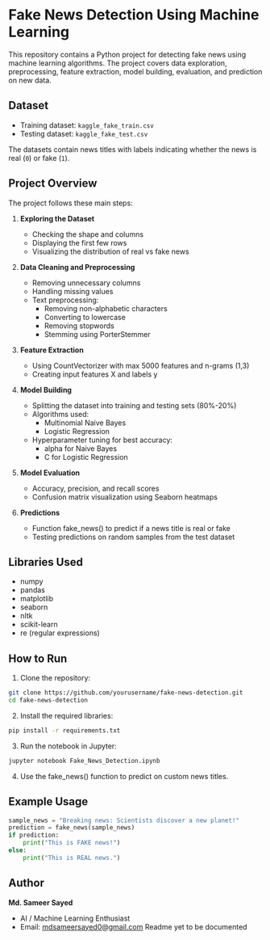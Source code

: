 # Fake News Detection Using Machine Learning

This repository contains a Python project for detecting fake news using machine learning algorithms. The project covers data exploration, preprocessing, feature extraction, model building, evaluation, and prediction on new data.

## Dataset

- Training dataset: `kaggle_fake_train.csv`
- Testing dataset: `kaggle_fake_test.csv`

The datasets contain news titles with labels indicating whether the news is real (`0`) or fake (`1`).

## Project Overview

The project follows these main steps:

1. **Exploring the Dataset**

   - Checking the shape and columns
   - Displaying the first few rows
   - Visualizing the distribution of real vs fake news
2. **Data Cleaning and Preprocessing**

   - Removing unnecessary columns
   - Handling missing values
   - Text preprocessing:
     - Removing non-alphabetic characters
     - Converting to lowercase
     - Removing stopwords
     - Stemming using PorterStemmer
3. **Feature Extraction**

   - Using CountVectorizer with max 5000 features and n-grams (1,3)
   - Creating input features X and labels y
4. **Model Building**

   - Splitting the dataset into training and testing sets (80%-20%)
   - Algorithms used:
     - Multinomial Naive Bayes
     - Logistic Regression
   - Hyperparameter tuning for best accuracy:
     - alpha for Naive Bayes
     - C for Logistic Regression
5. **Model Evaluation**

   - Accuracy, precision, and recall scores
   - Confusion matrix visualization using Seaborn heatmaps
6. **Predictions**

   - Function fake_news() to predict if a news title is real or fake
   - Testing predictions on random samples from the test dataset

## Libraries Used

- numpy
- pandas
- matplotlib
- seaborn
- nltk
- scikit-learn
- re (regular expressions)

## How to Run

1. Clone the repository:

```bash
git clone https://github.com/yourusername/fake-news-detection.git
cd fake-news-detection
```

2. Install the required libraries:

```bash
pip install -r requirements.txt
```

3. Run the notebook in Jupyter:

```python
jupyter notebook Fake_News_Detection.ipynb
```

4. Use the fake_news() function to predict on custom news titles.

## Example Usage

```python
sample_news = "Breaking news: Scientists discover a new planet!"
prediction = fake_news(sample_news)
if prediction:
    print("This is FAKE news!")
else:
    print("This is REAL news.")
```

## Author

**Md. Sameer Sayed**

- AI / Machine Learning Enthusiast
- Email: mdsameersayed0@gmail.com
  Readme yet to be documented
